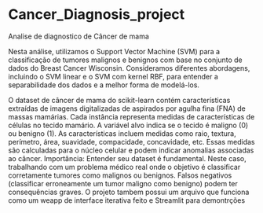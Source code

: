 # Cancer_Diagnosis_project
Analise de diagnostico de Câncer de mama

Nesta análise, utilizamos o Support Vector Machine (SVM) para a classificação de tumores malignos e benignos com base no conjunto de dados do Breast Cancer Wisconsin. Consideramos diferentes abordagens, incluindo o SVM linear e o SVM com kernel RBF, para entender a separabilidade dos dados e a melhor forma de modelá-los.

O dataset de câncer de mama do scikit-learn contém características extraídas de imagens digitalizadas de aspirados por agulha fina (FNA) de massas mamárias. Cada instância representa medidas de características de células no tecido mamário. A variável alvo indica se o tecido é maligno (0) ou benigno (1). As características incluem medidas como raio, textura, perímetro, área, suavidade, compacidade, concavidade, etc. Essas medidas são calculadas para o núcleo celular e podem indicar anomalias associadas ao câncer. Importância: Entender seu dataset é fundamental. Neste caso, trabalhando com um problema médico real onde o objetivo é classificar corretamente tumores como malignos ou benignos. Falsos negativos (classificar erroneamente um tumor maligno como benigno) podem ter consequências graves.
O projeto tambem possui um arquivo que funciona como um weapp de interface iterativa feito e Streamlit para demontrções

